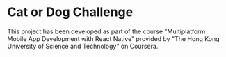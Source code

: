# Cat or Dog Challenge
This project has been developed as part of the course "Multiplatform Mobile App Development with React Native" provided by "The Hong Kong University of Science and Technology" on Coursera.
